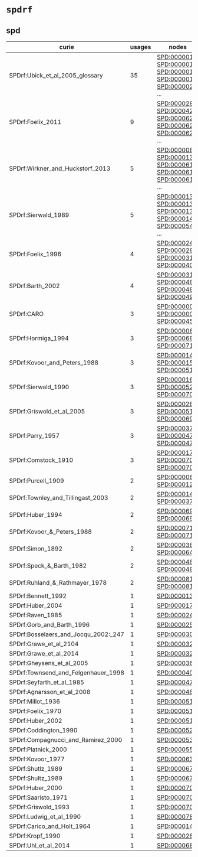 # `spdrf`

## spd

| curie                                |   usages | nodes                                                                                                                                                                                                                                                                                                      |
|--------------------------------------|----------|------------------------------------------------------------------------------------------------------------------------------------------------------------------------------------------------------------------------------------------------------------------------------------------------------------|
| SPDrf:Ubick_et_al_2005_glossary      |       35 | [SPD:0000011](http://purl.obolibrary.org/obo/SPD_0000011), [SPD:0000016](http://purl.obolibrary.org/obo/SPD_0000016), [SPD:0000018](http://purl.obolibrary.org/obo/SPD_0000018), [SPD:0000019](http://purl.obolibrary.org/obo/SPD_0000019), [SPD:0000020](http://purl.obolibrary.org/obo/SPD_0000020), ... |
| SPDrf:Foelix_2011                    |        9 | [SPD:0000288](http://purl.obolibrary.org/obo/SPD_0000288), [SPD:0000429](http://purl.obolibrary.org/obo/SPD_0000429), [SPD:0000621](http://purl.obolibrary.org/obo/SPD_0000621), [SPD:0000622](http://purl.obolibrary.org/obo/SPD_0000622), [SPD:0000624](http://purl.obolibrary.org/obo/SPD_0000624), ... |
| SPDrf:Wirkner_and_Huckstorf_2013     |        5 | [SPD:0000080](http://purl.obolibrary.org/obo/SPD_0000080), [SPD:0000130](http://purl.obolibrary.org/obo/SPD_0000130), [SPD:0000612](http://purl.obolibrary.org/obo/SPD_0000612), [SPD:0000613](http://purl.obolibrary.org/obo/SPD_0000613), [SPD:0000618](http://purl.obolibrary.org/obo/SPD_0000618), ... |
| SPDrf:Sierwald_1989                  |        5 | [SPD:0000133](http://purl.obolibrary.org/obo/SPD_0000133), [SPD:0000134](http://purl.obolibrary.org/obo/SPD_0000134), [SPD:0000136](http://purl.obolibrary.org/obo/SPD_0000136), [SPD:0000141](http://purl.obolibrary.org/obo/SPD_0000141), [SPD:0000543](http://purl.obolibrary.org/obo/SPD_0000543), ... |
| SPDrf:Foelix_1996                    |        4 | [SPD:0000249](http://purl.obolibrary.org/obo/SPD_0000249), [SPD:0000286](http://purl.obolibrary.org/obo/SPD_0000286), [SPD:0000315](http://purl.obolibrary.org/obo/SPD_0000315), [SPD:0000400](http://purl.obolibrary.org/obo/SPD_0000400)                                                                 |
| SPDrf:Barth_2002                     |        4 | [SPD:0000310](http://purl.obolibrary.org/obo/SPD_0000310), [SPD:0000481](http://purl.obolibrary.org/obo/SPD_0000481), [SPD:0000485](http://purl.obolibrary.org/obo/SPD_0000485), [SPD:0000497](http://purl.obolibrary.org/obo/SPD_0000497)                                                                 |
| SPDrf:CARO                           |        3 | [SPD:0000000](http://purl.obolibrary.org/obo/SPD_0000000), [SPD:0000008](http://purl.obolibrary.org/obo/SPD_0000008), [SPD:0000456](http://purl.obolibrary.org/obo/SPD_0000456)                                                                                                                            |
| SPDrf:Hormiga_1994                   |        3 | [SPD:0000062](http://purl.obolibrary.org/obo/SPD_0000062), [SPD:0000682](http://purl.obolibrary.org/obo/SPD_0000682), [SPD:0000710](http://purl.obolibrary.org/obo/SPD_0000710)                                                                                                                            |
| SPDrf:Kovoor_and_Peters_1988         |        3 | [SPD:0000147](http://purl.obolibrary.org/obo/SPD_0000147), [SPD:0000153](http://purl.obolibrary.org/obo/SPD_0000153), [SPD:0000515](http://purl.obolibrary.org/obo/SPD_0000515)                                                                                                                            |
| SPDrf:Sierwald_1990                  |        3 | [SPD:0000169](http://purl.obolibrary.org/obo/SPD_0000169), [SPD:0000523](http://purl.obolibrary.org/obo/SPD_0000523), [SPD:0000704](http://purl.obolibrary.org/obo/SPD_0000704)                                                                                                                            |
| SPDrf:Griswold_et_al_2005            |        3 | [SPD:0000266](http://purl.obolibrary.org/obo/SPD_0000266), [SPD:0000512](http://purl.obolibrary.org/obo/SPD_0000512), [SPD:0000692](http://purl.obolibrary.org/obo/SPD_0000692)                                                                                                                            |
| SPDrf:Parry_1957                     |        3 | [SPD:0000373](http://purl.obolibrary.org/obo/SPD_0000373), [SPD:0000476](http://purl.obolibrary.org/obo/SPD_0000476), [SPD:0000477](http://purl.obolibrary.org/obo/SPD_0000477)                                                                                                                            |
| SPDrf:Comstock_1910                  |        3 | [SPD:0000177](http://purl.obolibrary.org/obo/SPD_0000177), [SPD:0000705](http://purl.obolibrary.org/obo/SPD_0000705), [SPD:0000706](http://purl.obolibrary.org/obo/SPD_0000706)                                                                                                                            |
| SPDrf:Purcell_1909                   |        2 | [SPD:0000065](http://purl.obolibrary.org/obo/SPD_0000065), [SPD:0000120](http://purl.obolibrary.org/obo/SPD_0000120)                                                                                                                                                                                       |
| SPDrf:Townley_and_Tillingast_2003    |        2 | [SPD:0000142](http://purl.obolibrary.org/obo/SPD_0000142), [SPD:0000370](http://purl.obolibrary.org/obo/SPD_0000370)                                                                                                                                                                                       |
| SPDrf:Huber_1994                     |        2 | [SPD:0000697](http://purl.obolibrary.org/obo/SPD_0000697), [SPD:0000698](http://purl.obolibrary.org/obo/SPD_0000698)                                                                                                                                                                                       |
| SPDrf:Kovoor_&_Peters_1988           |        2 | [SPD:0000712](http://purl.obolibrary.org/obo/SPD_0000712), [SPD:0000714](http://purl.obolibrary.org/obo/SPD_0000714)                                                                                                                                                                                       |
| SPDrf:Simon_1892                     |        2 | [SPD:0000380](http://purl.obolibrary.org/obo/SPD_0000380), [SPD:0000649](http://purl.obolibrary.org/obo/SPD_0000649)                                                                                                                                                                                       |
| SPDrf:Speck_&_Barth_1982             |        2 | [SPD:0000484](http://purl.obolibrary.org/obo/SPD_0000484), [SPD:0000485](http://purl.obolibrary.org/obo/SPD_0000485)                                                                                                                                                                                       |
| SPDrf:Ruhland_&_Rathmayer_1978       |        2 | [SPD:0000815](http://purl.obolibrary.org/obo/SPD_0000815), [SPD:0000816](http://purl.obolibrary.org/obo/SPD_0000816)                                                                                                                                                                                       |
| SPDrf:Bennett_1992                   |        1 | [SPD:0000139](http://purl.obolibrary.org/obo/SPD_0000139)                                                                                                                                                                                                                                                  |
| SPDrf:Huber_2004                     |        1 | [SPD:0000170](http://purl.obolibrary.org/obo/SPD_0000170)                                                                                                                                                                                                                                                  |
| SPDrf:Raven_1985                     |        1 | [SPD:0000242](http://purl.obolibrary.org/obo/SPD_0000242)                                                                                                                                                                                                                                                  |
| SPDrf:Gorb_and_Barth_1996            |        1 | [SPD:0000256](http://purl.obolibrary.org/obo/SPD_0000256)                                                                                                                                                                                                                                                  |
| SPDrf:Bosselaers_and_Jocqu_2002:_247 |        1 | [SPD:0000302](http://purl.obolibrary.org/obo/SPD_0000302)                                                                                                                                                                                                                                                  |
| SPDrf:Grawe_et_al_2104               |        1 | [SPD:0000322](http://purl.obolibrary.org/obo/SPD_0000322)                                                                                                                                                                                                                                                  |
| SPDrf:Grawe_et_al_2014               |        1 | [SPD:0000326](http://purl.obolibrary.org/obo/SPD_0000326)                                                                                                                                                                                                                                                  |
| SPDrf:Gheysens_et_al_2005            |        1 | [SPD:0000367](http://purl.obolibrary.org/obo/SPD_0000367)                                                                                                                                                                                                                                                  |
| SPDrf:Townsend_and_Felgenhauer_1998  |        1 | [SPD:0000402](http://purl.obolibrary.org/obo/SPD_0000402)                                                                                                                                                                                                                                                  |
| SPDrf:Seyfarth_et_al_1985            |        1 | [SPD:0000478](http://purl.obolibrary.org/obo/SPD_0000478)                                                                                                                                                                                                                                                  |
| SPDrf:Agnarsson_et_al_2008           |        1 | [SPD:0000487](http://purl.obolibrary.org/obo/SPD_0000487)                                                                                                                                                                                                                                                  |
| SPDrf:Millot_1936                    |        1 | [SPD:0000516](http://purl.obolibrary.org/obo/SPD_0000516)                                                                                                                                                                                                                                                  |
| SPDrf:Foelix_1970                    |        1 | [SPD:0000518](http://purl.obolibrary.org/obo/SPD_0000518)                                                                                                                                                                                                                                                  |
| SPDrf:Huber_2002                     |        1 | [SPD:0000519](http://purl.obolibrary.org/obo/SPD_0000519)                                                                                                                                                                                                                                                  |
| SPDrf:Coddington_1990                |        1 | [SPD:0000521](http://purl.obolibrary.org/obo/SPD_0000521)                                                                                                                                                                                                                                                  |
| SPDrf:Compagnucci_and_Ramirez_2000   |        1 | [SPD:0000533](http://purl.obolibrary.org/obo/SPD_0000533)                                                                                                                                                                                                                                                  |
| SPDrf:Platnick_2000                  |        1 | [SPD:0000552](http://purl.obolibrary.org/obo/SPD_0000552)                                                                                                                                                                                                                                                  |
| SPDrf:Kovoor_1977                    |        1 | [SPD:0000639](http://purl.obolibrary.org/obo/SPD_0000639)                                                                                                                                                                                                                                                  |
| SPDrf:Shutlz_1989                    |        1 | [SPD:0000671](http://purl.obolibrary.org/obo/SPD_0000671)                                                                                                                                                                                                                                                  |
| SPDrf:Shultz_1989                    |        1 | [SPD:0000672](http://purl.obolibrary.org/obo/SPD_0000672)                                                                                                                                                                                                                                                  |
| SPDrf:Huber_2000                     |        1 | [SPD:0000702](http://purl.obolibrary.org/obo/SPD_0000702)                                                                                                                                                                                                                                                  |
| SPDrf:Saaristo_1971                  |        1 | [SPD:0000703](http://purl.obolibrary.org/obo/SPD_0000703)                                                                                                                                                                                                                                                  |
| SPDrf:Griswold_1993                  |        1 | [SPD:0000708](http://purl.obolibrary.org/obo/SPD_0000708)                                                                                                                                                                                                                                                  |
| SPDrf:Ludwig_et_al_1990              |        1 | [SPD:0000783](http://purl.obolibrary.org/obo/SPD_0000783)                                                                                                                                                                                                                                                  |
| SPDrf:Carico_and_Holt_1964           |        1 | [SPD:0000140](http://purl.obolibrary.org/obo/SPD_0000140)                                                                                                                                                                                                                                                  |
| SPDrf:Kropf_1990                     |        1 | [SPD:0000287](http://purl.obolibrary.org/obo/SPD_0000287)                                                                                                                                                                                                                                                  |
| SPDrf:Uhl_et_al_2014                 |        1 | [SPD:0000680](http://purl.obolibrary.org/obo/SPD_0000680)                                                                                                                                                                                                                                                  |

